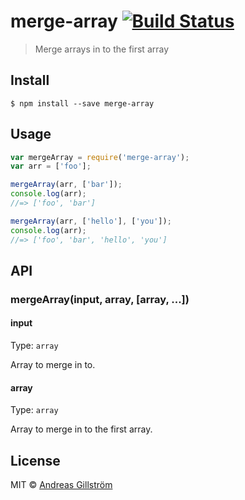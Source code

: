 # merge-array [![Build Status](https://travis-ci.org/gillstrom/merge-array.svg?branch=master)](https://travis-ci.org/gillstrom/merge-array)

> Merge arrays in to the first array


## Install

```
$ npm install --save merge-array
```


## Usage

```js
var mergeArray = require('merge-array');
var arr = ['foo'];

mergeArray(arr, ['bar']);
console.log(arr);
//=> ['foo', 'bar']

mergeArray(arr, ['hello'], ['you']);
console.log(arr);
//=> ['foo', 'bar', 'hello', 'you']
```


## API

### mergeArray(input, array, [array, ...])

#### input

Type: `array`

Array to merge in to.

#### array

Type: `array`

Array to merge in to the first array.


## License

MIT © [Andreas Gillström](http://github.com/gillstrom)
